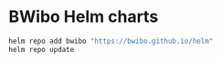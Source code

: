 # BWibo Helm charts

```bash
helm repo add bwibo "https://bwibo.github.io/helm"
helm repo update
```
